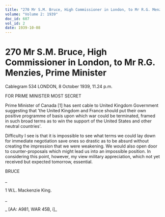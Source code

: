 ```yaml
---
title: "270 Mr S.M. Bruce, High Commissioner in London, to Mr R.G. Menzies, Prime Minister"
volume: "Volume 2: 1939"
doc_id: 607
vol_id: 2
date: 1939-10-08
---
```


# 270 Mr S.M. Bruce, High Commissioner in London, to Mr R.G. Menzies, Prime Minister

Cablegram 534 LONDON, 8 October 1939, 11.24 p.m.

FOR PRIME MINISTER MOST SECRET

Prime Minister of Canada [1] has sent cable to United Kingdom Government suggesting that 'the United Kingdom and France should put their own positive programme of basis upon which war could be terminated, framed in such broad terms as to win the support of the United States and other neutral countries'.

Difficulty I see is that it is impossible to see what terms we could lay down for immediate negotiation save ones so drastic as to be absurd without creating the impression that we were weakening. We would also open door to counter-proposals which might lead us into an impossible position. In considering this point, however, my view military appreciation, which not yet received but expected tomorrow, essential.

BRUCE

_

1 W.L. Mackenzie King.

_

_ [AA: A981, WAR 45B, i]_
